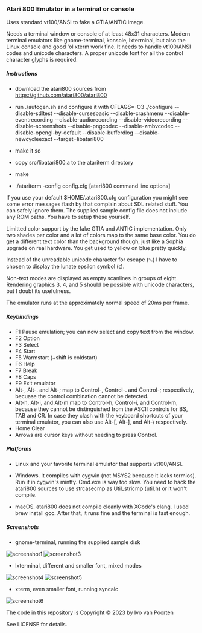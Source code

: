 ### Atari 800 Emulator in a terminal or console

Uses standard vt100/ANSI to fake a GTIA/ANTIC image.  

Needs a terminal window or console of at least 48x31 characters. Modern
terminal emulators like gnome-terminal, konsole, lxterminal, but also the
Linux console and good 'ol xterm work fine. It needs to handle vt100/ANSI
codes and unicode characters. A proper unicode font for all the control
character glyphs is required.

##### Instructions

* download the atari800 sources from https://github.com/atari800/atari800

* run ./autogen.sh and configure it with CFLAGS=-O3 ./configure --disable-sdltest --disable-cursesbasic --disable-crashmenu --disable-eventrecording --disable-audiorecording --disable-videorecording --disable-screenshots --disable-pngcodec --disable-zmbvcodec  --disable-opengl-by-default --disable-bufferdlog --disable-newcycleexact --target=libatari800

* make it so

* copy src/libatari800.a to the atariterm directory

* make

* ./atariterm -config config.cfg [atari800 command line options]

If you use your default $HOME/.atari800.cfg configuration you might see
some error messages flash by that complain about SDL related stuff. You
can safely ignore them. The supplied sample config file does not include
any ROM paths. You have to setup these yourself.  

Limitted color support by the fake GTIA and ANTIC implementation. Only two shades per color and a lot of colors map to the same base color. You do get
a different text color than the background though, just like a Sophia upgrade
on real hardware. You get used to yellow on blue pretty quickly.  

Instead of the unreadable unicode character for escape (␛) I have to chosen
to display the lunate epsilon symbol (ϵ).  

Non-text modes are displayed as empty scanlines in groups of eight. Rendering
graphics 3, 4, and 5 should be possible with unicode characters, but I
doubt its usefulness.  

The emulator runs at the approximately normal speed of 20ms per frame.  

##### Keybindings

* F1 Pause emulation; you can now select and copy text from the window.
* F2 Option
* F3 Select
* F4 Start
* F5 Warmstart (+shift is coldstart)
* F6 Help
* F7 Break
* F8 Caps
* F9 Exit emulator
* Alt-, Alt-. and Alt-; map to Control-, Control-. and Control-; respectively, becuase the control combination cannot be detected.
* Alt-h, Alt-i, and Alt-m map to Control-h, Control-i, and Control-m, because they cannot be distinguished from the ASCII controls for BS, TAB and CR. In case they clash with the keyboard shortcuts of your terminal emulator, you can also use Alt-[, Alt-], and Alt-\ respectively.
* Home Clear
* Arrows are cursor keys without needing to press Control.

##### Platforms

* Linux and your favorite terminal emulator that supports vt100/ANSI.

* Windows. It compiles with cygwin (not MSYS2 because it lacks termios). Run it in cygwin's mintty. Cmd.exe is way too slow. You need to hack the atari800
sources to use strcasecmp as Util_stricmp (util.h) or it won't compile.

* macOS. atari800 does not compile cleanly with XCode's clang. I used brew install gcc. After that, it runs fine and the terminal is fast enough.

##### Screenshots

* gnome-terminal, running the supplied sample disk

![screenshot1](img/screenshot1.png)
![screenshot3](img/screenshot3.png)

* lxterminal, different and smaller font, mixed modes

![screenshot4](img/screenshot4.png)
![screenshot5](img/screenshot5.png)

* xterm, even smaller font, running syncalc

![screenshot6](img/screenshot6.png)

The code in this repository is Copyright © 2023 by Ivo van Poorten  

See LICENSE for details.  
